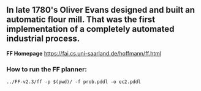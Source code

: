 ## In late 1780's Oliver Evans designed and built an automatic flour mill. That was the first implementation of a completely automated industrial process.

**FF Homepage** https://fai.cs.uni-saarland.de/hoffmann/ff.html

### How to run the FF planner:

	../FF-v2.3/ff -p $(pwd)/ -f prob.pddl -o ec2.pddl
